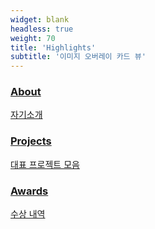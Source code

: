 ```yaml
---
widget: blank
headless: true
weight: 70
title: 'Highlights'
subtitle: '이미지 오버레이 카드 뷰'
---
```


<div class="overlay-cards">
  <a class="overlay-card" href="about/" style="--bg:url('/uploads/slider/slider1.jpg')">
    <div class="overlay"></div>
    <div class="overlay-text">
      <h3>About</h3>
      <p>자기소개</p>
    </div>
  </a>
  <a class="overlay-card" href="#portfolio" style="--bg:url('/uploads/slider/slider2.jpg')">
    <div class="overlay"></div>
    <div class="overlay-text">
      <h3>Projects</h3>
      <p>대표 프로젝트 모음</p>
    </div>
  </a>
  <a class="overlay-card" href="award/" style="--bg:url('/uploads/slider/slider3.jpeg')">
    <div class="overlay"></div>
    <div class="overlay-text">
      <h3>Awards</h3>
      <p>수상 내역</p>
    </div>
  </a>
</div>

